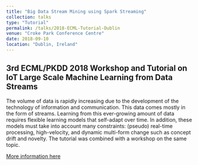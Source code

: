 ```yaml
---
title: "Big Data Stream Mining using Spark Streaming"
collection: talks
type: "Tutorial"
permalink: /talks/2018-ECML-Tutorial-Dublin
venue: "Croke Park Conference Centre"
date: 2018-09-10
location: "Dublin, Ireland"
---
```


## 3rd ECML/PKDD 2018 Workshop and Tutorial on IoT Large Scale Machine Learning from Data Streams

The volume of data is rapidly increasing due to the development of the technology of information and communication. This data comes mostly in the form of streams. Learning from this ever-growing amount of data requires flexible learning models that self-adapt over time. In addition, these models must take into account many constraints: (pseudo) real-time processing, high-velocity, and dynamic multi-form change such as concept drift and novelty. The tutorial was combined with a workshop on the same topic.

[More information here](https://abifet.wixsite.com/iotstreaming2018)